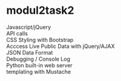# modul2task2

Javascript/jQuery <br>
API calls <br>
CSS Styling with Bootstrap <br>
Acccess Live Public Data with jQuery/AJAX <br>
JSON Data Format <br>
Debugging / Console Log <br>
Python built-in web server <br>
templating with Mustache <br>
